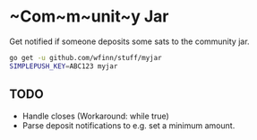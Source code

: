 # ~Com~m~unit~y Jar

Get notified if someone deposits some sats to the community jar.

```sh
go get -u github.com/wfinn/stuff/myjar
SIMPLEPUSH_KEY=ABC123 myjar
```

## TODO
- Handle closes (Workaround: while true)
- Parse deposit notifications to e.g. set a minimum amount.
